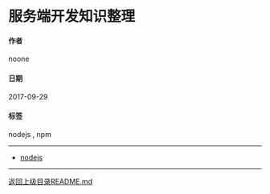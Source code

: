# 服务端开发知识整理

#### 作者
noone

#### 日期
2017-09-29

#### 标签
   nodejs , npm

---
  - [nodejs](./nodejs/README.md)


---
[返回上级目录README.md](../README.md)
